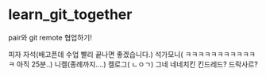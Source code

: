 # learn_git_together
pair와 git remote 협업하기!

피자
자석(배고픈데 수업 빨리 끝나면 좋겠습니다.)
석가모니( ㅋㅋㅋㅋㅋㅋㅋㅋㅋㅋㅋㅋ 아직 25분..)
니켈(종례까지....)
켈로그( ㄴㅇㄱ)
그네
네네치킨
킨드레드?
드락사르?
